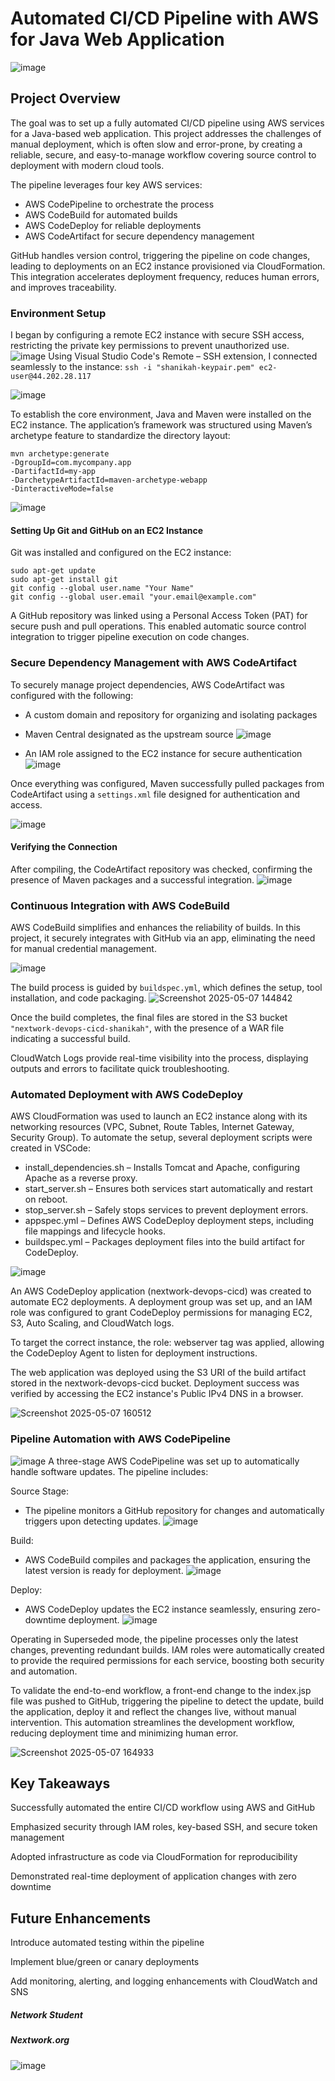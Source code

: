 # Automated CI/CD Pipeline with AWS for Java Web Application
![image](https://github.com/user-attachments/assets/5ad24dfe-b2c7-4063-8994-ce73112a309f)
## Project Overview
The goal was to set up a fully automated CI/CD pipeline using AWS services for a Java-based web application. This project addresses the challenges of manual deployment, which is often slow and error-prone, by creating a reliable, secure, and easy-to-manage workflow covering source control to deployment with modern cloud tools.

The pipeline leverages four key AWS services:
- AWS CodePipeline to orchestrate the process
- AWS CodeBuild for automated builds
- AWS CodeDeploy for reliable deployments
- AWS CodeArtifact for secure dependency management

GitHub handles version control, triggering the pipeline on code changes, leading to deployments on an EC2 instance provisioned via CloudFormation. This integration accelerates deployment frequency, reduces human errors, and improves traceability.
 
### Environment Setup
I began by configuring a remote EC2 instance with secure SSH access, restricting the private key permissions to prevent unauthorized use. 
![image](https://github.com/user-attachments/assets/e2106c4e-0e46-46d4-8682-7ece63271389)
Using Visual Studio Code's Remote – SSH extension, I connected seamlessly to the instance:
`ssh -i "shanikah-keypair.pem" ec2-user@44.202.28.117`

![image](https://github.com/user-attachments/assets/4ff35c90-5381-4851-8293-dd4ca76d2f61)

To establish the core environment, Java and Maven were installed on the EC2 instance. The application’s framework was structured using Maven’s archetype feature to standardize the directory layout: 
```
mvn archetype:generate
-DgroupId=com.mycompany.app
-DartifactId=my-app
-DarchetypeArtifactId=maven-archetype-webapp
-DinteractiveMode=false
```
![image](https://github.com/user-attachments/assets/5fa2346f-f8d4-41c1-abd4-c835ae3db323)

#### Setting Up Git and GitHub on an EC2 Instance  
Git was installed and configured on the EC2 instance:  
```
sudo apt-get update
sudo apt-get install git
git config --global user.name "Your Name"
git config --global user.email "your.email@example.com"
```  
A GitHub repository was linked using a Personal Access Token (PAT) for secure push and pull operations. This enabled automatic source control integration to trigger pipeline execution on code changes. 

### Secure Dependency Management with AWS CodeArtifact
To securely manage project dependencies, AWS CodeArtifact was configured with the following:

- A custom domain and repository for organizing and isolating packages
- Maven Central designated as the upstream source
![image](https://github.com/user-attachments/assets/f5c7888a-e206-42aa-bd35-1bf6cfdfb109)

- An IAM role assigned to the EC2 instance for secure authentication
![image](https://github.com/user-attachments/assets/8bf569e1-63ad-410a-888d-04ef0c299dac)

Once everything was configured, Maven successfully pulled packages from CodeArtifact using a `settings.xml` file designed for authentication and access.

![image](https://github.com/user-attachments/assets/2ec5b0f0-6a3f-41c9-b941-00aaa57cbc35)

#### Verifying the Connection
After compiling, the CodeArtifact repository was checked, confirming the presence of Maven packages and a successful integration.
![image](https://github.com/user-attachments/assets/1875755e-c0ab-4f9c-abda-18d170812439)

### Continuous Integration with AWS CodeBuild
AWS CodeBuild simplifies and enhances the reliability of builds. In this project, it securely integrates with GitHub via an app, eliminating the need for manual credential management.

![image](https://github.com/user-attachments/assets/5fd99875-97db-41da-8500-d6541932d86c)

The build process is guided by `buildspec.yml`, which defines the setup, tool installation, and code packaging.
![Screenshot 2025-05-07 144842](https://github.com/user-attachments/assets/3ce61412-7a68-43f4-93d8-40e2a90e4872)

Once the build completes, the final files are stored in the S3 bucket `"nextwork-devops-cicd-shanikah"`, with the presence of a WAR file indicating a successful build.

CloudWatch Logs provide real-time visibility into the process, displaying outputs and errors to facilitate quick troubleshooting.  

### Automated Deployment with AWS CodeDeploy  
AWS CloudFormation was used to launch an EC2 instance along with its networking resources (VPC, Subnet, Route Tables, Internet Gateway, Security Group). To automate the setup, several deployment scripts were created in VSCode:
- install_dependencies.sh – Installs Tomcat and Apache, configuring Apache as a reverse proxy.
- start_server.sh – Ensures both services start automatically and restart on reboot.
- stop_server.sh – Safely stops services to prevent deployment errors.
- appspec.yml – Defines AWS CodeDeploy deployment steps, including file mappings and lifecycle hooks.
- buildspec.yml – Packages deployment files into the build artifact for CodeDeploy.

![image](https://github.com/user-attachments/assets/e30a7819-3c34-45e2-b606-7bd00578627f)

An AWS CodeDeploy application (nextwork-devops-cicd) was created to automate EC2 deployments. A deployment group was set up, and an IAM role was configured to grant CodeDeploy permissions for managing EC2, S3, Auto Scaling, and CloudWatch logs.

To target the correct instance, the role: webserver tag was applied, allowing the CodeDeploy Agent to listen for deployment instructions.

The web application was deployed using the S3 URI of the build artifact stored in the nextwork-devops-cicd bucket. Deployment success was verified by accessing the EC2 instance's Public IPv4 DNS in a browser.

![Screenshot 2025-05-07 160512](https://github.com/user-attachments/assets/f1817f5b-b9b9-446a-803f-3ca0ce97b683)

### Pipeline Automation with AWS CodePipeline
![image](https://github.com/user-attachments/assets/9bae94d5-c77e-42f8-a0ed-cef6bd259d32)
A three-stage AWS CodePipeline was set up to automatically handle software updates.
The pipeline includes:

Source Stage:
- The pipeline monitors a GitHub repository for changes and automatically triggers upon detecting updates.
 ![image](https://github.com/user-attachments/assets/66dbea8f-0da0-4d12-b4ff-38e627c97e45)

Build:
- AWS CodeBuild compiles and packages the application, ensuring the latest version is ready for deployment.
![image](https://github.com/user-attachments/assets/a29c887e-4e74-4052-ac88-c6c0a851c3c6)

Deploy:
- AWS CodeDeploy updates the EC2 instance seamlessly, ensuring zero-downtime deployment.
![image](https://github.com/user-attachments/assets/b18346a7-4947-4f42-b069-750bf73f83de)

Operating in Superseded mode, the pipeline processes only the latest changes, preventing redundant builds. IAM roles were automatically created to provide the required permissions for each service, boosting both security and automation.

To validate the end-to-end workflow, a front-end change to the index.jsp file was pushed to GitHub, triggering the pipeline to detect the update, build the application, deploy it and reflect the changes live, without manual intervention. This automation streamlines the development workflow, reducing deployment time and minimizing human error.

![Screenshot 2025-05-07 164933](https://github.com/user-attachments/assets/4e4b85f0-5e4a-4c26-a744-160e209002c8)


## Key Takeaways
Successfully automated the entire CI/CD workflow using AWS and GitHub

Emphasized security through IAM roles, key-based SSH, and secure token management

Adopted infrastructure as code via CloudFormation for reproducibility

Demonstrated real-time deployment of application changes with zero downtime

## Future Enhancements
Introduce automated testing within the pipeline

Implement blue/green or canary deployments

Add monitoring, alerting, and logging enhancements with CloudWatch and SNS


##### Network Student
##### Nextwork.org 
![image](https://github.com/user-attachments/assets/fece45c6-e4de-44ba-96aa-b74fde4173a6)



